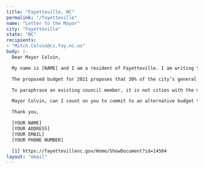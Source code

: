 ```yaml
---
title: "Fayetteville, NC"
permalink: "/fayetteville"
name: "Letter to the Mayor"
city: "Fayetteville"
state: "NC"
recipients:
- "Mitch.Colvin@ci.fay.nc.us"
body: |-
  Dear Mayor Colvin,

  My name is [NAME] and I am a resident of Fayetteville. I am writing to urge you and the rest of the City Council to amend the proposed budget for 2021 in order to reallocate funding from the police to social services. I would like to redirect money away from the Fayetteville Police Department and into social service programs that will benefit the public health and our communities, especially communities of color.

  The proposed budget for 2021 proposes that 30% of the city’s general fund go to policing; meanwhile, only 0.8% of the city's operating budget is being proposed for economic and community development. This means the city of Fayetteville prioritizes police 30X more than community development. This is unconscionable. Particularly in this unprecedented COVID-19 pandemic, with many of our community members facing unemployment and housing and food insecurity, it is vital that we reallocate funds to social and community services that will develop our communities and support our residents.

  To paraphrase an existing council member, it is not cities with the most police, but rather with the most resources, that are the safest. This will be a long transformational process, but an important first step is reallocating city funding.

  Mayor Colvin, can I count on you to commit to an alternative budget that reallocates police funding to improve social services for our community members?

  Thank you,

  [YOUR NAME]
  [YOUR ADDRESS]
  [YOUR EMAIL]
  [YOUR PHONE NUMBER]

  [1] https://fayettevillenc.gov/Home/ShowDocument?id=14504
layout: "email"
---
```


